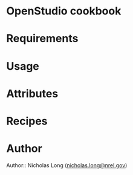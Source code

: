 # OpenStudio cookbook

# Requirements

# Usage

# Attributes

# Recipes

# Author

Author:: Nicholas Long (<nicholas.long@nrel.gov>)
